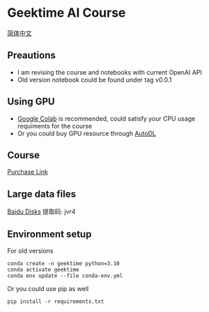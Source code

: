 # Geektime AI Course

[简体中文](README_zh_CN.md)

## Preautions

* I am revising the course and notebooks with current OpenAI API
* Old version notebook could be found under tag v0.0.1

## Using GPU

* [Google Colab](https://colab.google) is recommended, could satisfy your CPU usage requiments for the course
* Or you could buy GPU resource through [AutoDL](https://autodl.com/home)

## Course

[Purchase Link](https://time.geekbang.org/column/intro/100541001)

## Large data files

[Baidu Disks](https://pan.baidu.com/s/1Cl0eFNLOkQqquf9ls0trEw) 提取码: jvr4


## Environment setup

For old versions

```
conda create -n geektime python=3.10
conda activate geektime
conda env update --file conda-env.yml
```

Or you could use pip as well
```
pip install -r requirements.txt
```

